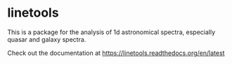 linetools
=========

This is a package for the analysis of 1d astronomical spectra,
especially quasar and galaxy spectra.

Check out the documentation at https://linetools.readthedocs.org/en/latest